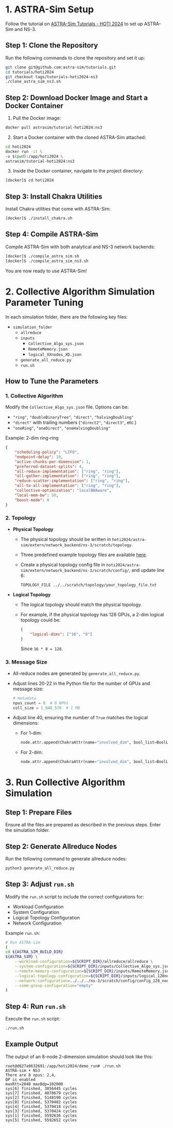 
# 1. ASTRA-Sim Setup

Follow the tutorial on [ASTRA-Sim Tutorials - HOTI 2024](https://astra-sim.github.io/tutorials/hoti-2024) to set up ASTRA-Sim and NS-3.

## Step 1: Clone the Repository

Run the following commands to clone the repository and set it up:

```bash
git clone git@github.com:astra-sim/tutorials.git
cd tutorials/hoti2024
git checkout tags/tutorials-hoti2024-ns3
./clone_astra_sim_ns3.sh
```

## Step 2: Download Docker Image and Start a Docker Container

1. Pull the Docker image:

```bash
docker pull astrasim/tutorial-hoti2024:ns3
```

2. Start a Docker container with the cloned ASTRA-Sim attached:

```bash
cd hoti2024
docker run -it \
-v $(pwd):/app/hoti2024 \
astrasim/tutorial-hoti2024:ns3
```

3. Inside the Docker container, navigate to the project directory:

```bash
[docker]$ cd hoti2024
```

## Step 3: Install Chakra Utilities

Install Chakra utilities that come with ASTRA-Sim:

```bash
[docker]$ ./install_chakra.sh
```

## Step 4: Compile ASTRA-Sim

Compile ASTRA-Sim with both analytical and NS-3 network backends:

```bash
[docker]$ ./compile_astra_sim.sh
[docker]$ ./compile_astra_sim_ns3.sh
```

You are now ready to use ASTRA-Sim!


# 2. Collective Algorithm Simulation Parameter Tuning

In each simulation folder, there are the following key files:

- `simulation_folder`
  - `allreduce`
  - `inputs`
    - `Collective_Algo_sys.json`
    - `RemoteMemory.json`
    - `logical_XXnodes_XD.json`
  - `generate_all_reduce.py`
  - `run.sh`

## How to Tune the Parameters

### 1. Collective Algorithm

Modify the `Collective_Algo_sys.json` file. Options can be:
- `"ring"`, `"doubleBinaryTree"`, `"direct"`, `"halvingDoubling"`
- `"direct"` with trailing numbers (`"direct2"`, `"direct3"`, etc.)
- `"oneRing"`, `"oneDirect"`, `"oneHalvingDoubling"`

Example: 2-dim ring-ring

```json
{
    "scheduling-policy": "LIFO",
    "endpoint-delay": 10,
    "active-chunks-per-dimension": 1,
    "preferred-dataset-splits": 4,
    "all-reduce-implementation": ["ring", "ring"],
    "all-gather-implementation": ["ring", "ring"],
    "reduce-scatter-implementation": ["ring", "ring"],
    "all-to-all-implementation": ["ring", "ring"],
    "collective-optimization": "localBWAware",
    "local-mem-bw": 50,
    "boost-mode": 0
}
```

### 2. Topology

- **Physical Topology**
  - The physical topology should be written in `hoti2024/astra-sim/extern/network_backend/ns-3/scratch/topology`.
  - Three predefined example topology files are available [here](https://github.com/astra-sim/astra-network-ns3/tree/a2dd172aa001f61085715e5766c1f566d918b3bb/scratch/topology).

  - Create a physical topology config file in `hoti2024/astra-sim/extern/network_backend/ns-3/scratch/config/`, and update line 6:

    ```text
    TOPOLOGY_FILE ../../scratch/topology/your_topology_file.txt
    ```

- **Logical Topology**
  - The logical topology should match the physical topology.
  - For example, if the physical topology has 128 GPUs, a 2-dim logical topology could be:

    ```json
    {
        "logical-dims": ["16", "8"] 
    }
    ```

    Since `16 * 8 = 128`.

### 3. Message Size

- All-reduce nodes are generated by `generate_all_reduce.py`.
- Adjust lines 20-22 in the Python file for the number of GPUs and message size:

  ```python
  # metadata
  npus_count = 8  # 8 NPUs
  coll_size = 1_048_576  # 1 MB
  ```

- Adjust line 40, ensuring the number of `True` matches the logical dimensions:

  - For 1-dim:
    ```python
    node.attr.append(ChakraAttr(name="involved_dim", bool_list=BoolList(values=[True])))
    ```

  - For 2-dim:
    ```python
    node.attr.append(ChakraAttr(name="involved_dim", bool_list=BoolList(values=[True, True])))
    ```


# 3. Run Collective Algorithm Simulation

## Step 1: Prepare Files

Ensure all the files are prepared as described in the previous steps. Enter the simulation folder.

## Step 2: Generate Allreduce Nodes

Run the following command to generate allreduce nodes:

```bash
python3 generate_all_reduce.py
```

## Step 3: Adjust `run.sh`

Modify the `run.sh` script to include the correct configurations for:
- Workload Configuration
- System Configuration
- Logical Topology Configuration
- Network Configuration

Example `run.sh`:

```bash
# Run ASTRA-sim
(
cd ${ASTRA_SIM_BUILD_DIR}
${ASTRA_SIM} \
    --workload-configuration=${SCRIPT_DIR}/allreduce/allreduce \
    --system-configuration=${SCRIPT_DIR}/inputs/Collective_Algo_sys.json \
    --remote-memory-configuration=${SCRIPT_DIR}/inputs/RemoteMemory.json \
    --logical-topology-configuration=${SCRIPT_DIR}/inputs/logical_128nodes_1D.json \
    --network-configuration=../../../ns-3/scratch/config/config_128_nodes_16_switch_topology.txt \
    --comm-group-configuration="empty"
)
```

## Step 4: Run `run.sh`

Execute the `run.sh` script:

```bash
./run.sh
```

## Example Output

The output of an 8-node 2-dimension simulation should look like this:

```plaintext
root@d627a9632691:/app/hoti2024/demo_run# ./run.sh
ASTRA-sim + NS3
There are 8 npus: 2,4,
QP is enabled 
maxRtt=2040 maxBdp=102000
sys[6] finished, 3856445 cycles
sys[7] finished, 4078679 cycles
sys[2] finished, 5148190 cycles
sys[0] finished, 5370402 cycles
sys[4] finished, 5370418 cycles
sys[3] finished, 5370424 cycles
sys[1] finished, 5592636 cycles
sys[5] finished, 5592652 cycles
```
